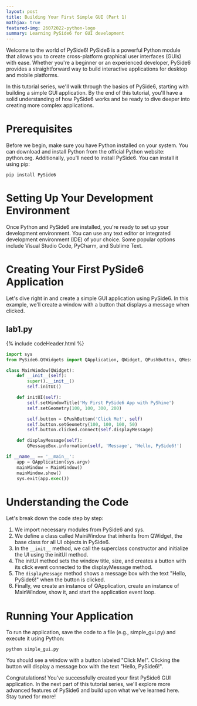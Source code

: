 ```yaml
---
layout: post
title: Building Your First Simple GUI (Part 1)
mathjax: true
featured-img: 26072022-python-logo
summary: Learning PySide6 for GUI development
---
```


Welcome to the world of PySide6! PySide6 is a powerful Python module that allows you to create cross-platform graphical user interfaces (GUIs) with ease. Whether you're a beginner or an experienced developer, PySide6 provides a straightforward way to build interactive applications for desktop and mobile platforms.

In this tutorial series, we'll walk through the basics of PySide6, starting with building a simple GUI application. By the end of this tutorial, you'll have a solid understanding of how PySide6 works and be ready to dive deeper into creating more complex applications.

# Prerequisites

Before we begin, make sure you have Python installed on your system. You can download and install Python from the official Python website: python.org. Additionally, you'll need to install PySide6. You can install it using pip:

`pip install PySide6`

# Setting Up Your Development Environment

Once Python and PySide6 are installed, you're ready to set up your development environment. You can use any text editor or integrated development environment (IDE) of your choice. Some popular options include Visual Studio Code, PyCharm, and Sublime Text.

# Creating Your First PySide6 Application

Let's dive right in and create a simple GUI application using PySide6. In this example, we'll create a window with a button that displays a message when clicked.

## lab1.py
{% include codeHeader.html %}
```python
import sys
from PySide6.QtWidgets import QApplication, QWidget, QPushButton, QMessageBox

class MainWindow(QWidget):
    def __init__(self):
        super().__init__()
        self.initUI()

    def initUI(self):
        self.setWindowTitle('My First PySide6 App with PyShine')
        self.setGeometry(100, 100, 300, 200)

        self.button = QPushButton('Click Me!', self)
        self.button.setGeometry(100, 100, 100, 50)
        self.button.clicked.connect(self.displayMessage)

    def displayMessage(self):
        QMessageBox.information(self, 'Message', 'Hello, PySide6!')

if __name__ == '__main__':
    app = QApplication(sys.argv)
    mainWindow = MainWindow()
    mainWindow.show()
    sys.exit(app.exec())
```

# Understanding the Code

Let's break down the code step by step:

1. We import necessary modules from PySide6 and sys.
2. We define a class called MainWindow that inherits from QWidget, the base class for all UI objects in PySide6.
3. In the `__init__` method, we call the superclass constructor and initialize the UI using the initUI method.
4. The initUI method sets the window title, size, and creates a button with its click event connected to the displayMessage method.
5. The `displayMessage` method shows a message box with the text "Hello, PySide6!" when the button is clicked.
6. Finally, we create an instance of QApplication, create an instance of MainWindow, show it, and start the application event loop.


# Running Your Application

To run the application, save the code to a file (e.g., simple_gui.py) and execute it using Python:

`python simple_gui.py`

You should see a window with a button labeled "Click Me!". Clicking the button will display a message box with the text "Hello, PySide6!".

Congratulations! You've successfully created your first PySide6 GUI application. In the next part of this tutorial series, we'll explore more advanced features of PySide6 and build upon what we've learned here. Stay tuned for more!







